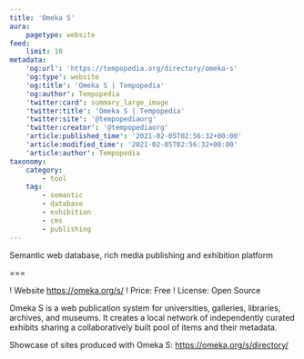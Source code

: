 ```yaml
---
title: 'Omeka S'
aura:
    pagetype: website
feed:
    limit: 10
metadata:
    'og:url': 'https://tempopedia.org/directory/omeka-s'
    'og:type': website
    'og:title': 'Omeka S | Tempopedia'
    'og:author': Tempopedia
    'twitter:card': summary_large_image
    'twitter:title': 'Omeka S | Tempopedia'
    'twitter:site': '@tempopediaorg'
    'twitter:creator': '@tempopediaorg'
    'article:published_time': '2021-02-05T02:56:32+00:00'
    'article:modified_time': '2021-02-05T02:56:32+00:00'
    'article:author': Tempopedia
taxonomy:
    category:
        - tool
    tag:
        - semantic
        - database
        - exhibition
        - cms
        - publishing
---
```


Semantic web database, rich media publishing and exhibition platform

===

! Website https://omeka.org/s/
! Price: Free
! License: Open Source

Omeka S is a web publication system for universities, galleries, libraries, archives, and museums. It creates a local network of independently curated exhibits sharing a collaboratively built pool of items and their metadata.

Showcase of sites produced with Omeka S:
https://omeka.org/s/directory/